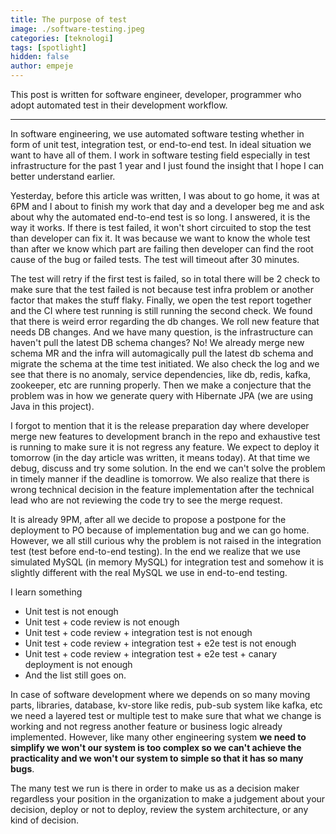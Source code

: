 ```yaml
---
title: The purpose of test
image: ./software-testing.jpeg
categories: [teknologi]
tags: [spotlight]
hidden: false
author: empeje
---
```


This post is written for software engineer, developer, programmer who adopt automated test in their development workflow.

***

In software engineering, we use automated software testing whether in form of unit test, integration test, or end-to-end test. In ideal situation we want to have all of them. I work in software testing field especially in test infrastructure for the past 1 year and I just found the insight that I hope I can better understand earlier.

Yesterday, before this article was written, I was about to go home, it was at 6PM and I about to finish my work that day and a developer beg me and ask about why the automated end-to-end test is so long. I answered, it is the way it works. If there is test failed, it won't short circuited to stop the test than developer can fix it. It was because we want to know the whole test than after we know which part are failing then developer can find the root cause of the bug or failed tests. The test will timeout after 30 minutes.

The test will retry if the first test is failed, so in total there will be 2 check to make sure that the test failed is not because test infra problem or another factor that makes the stuff flaky. Finally, we open the test report together and the CI where test running is still running the second check. We found that there is weird error regarding the db changes. We roll new feature that needs DB changes. And we have many question, is the infrastructure can haven't pull the latest DB schema changes? No! We already merge new schema MR and the infra will automagically pull the latest db schema and migrate the schema at the time test initiated. We also check the log and we see that there is no anomaly, service dependencies, like db, redis, kafka, zookeeper, etc are running properly. Then we make a conjecture that the problem was in how we generate query with Hibernate JPA (we are using Java in this project).

I forgot to mention that it is the release preparation day where developer merge new features to development branch in the repo and exhaustive test is running to make sure it is not regress any feature. We expect to deploy it tomorrow (in the day article was written, it means today). At that time we debug, discuss and try some solution. In the end we can't solve the problem in timely manner if the deadline is tomorrow. We also realize that there is wrong technical decision in the feature implementation after the technical lead who are not reviewing the code try to see the merge request.

It is already 9PM, after all we decide to propose a postpone for the deployment to PO because of implementation bug and we can go home. However, we all still curious why the problem is not raised in the integration test (test before end-to-end testing). In the end we realize that we use simulated MySQL (in memory MySQL) for integration test and somehow it is slightly different with the real MySQL we use in end-to-end testing.

I learn something
* Unit test is not enough
* Unit test + code review is not enough
* Unit test + code review + integration test is not enough
* Unit test + code review + integration test + e2e test is not enough
* Unit test + code review + integration test + e2e test + canary deployment is not enough
* And the list still goes on.

In case of software development where we depends on so many moving parts, libraries, database, kv-store like redis, pub-sub system like kafka, etc we need a layered test or multiple test to make sure that what we change is working and not regress another feature or business logic already implemented. However, like many other engineering system **we need to simplify we won't our system is too complex so we can't achieve the practicality and we won't our system to simple so that it has so many bugs**.

The many test we run is there in order to make us as a decision maker regardless your position in the organization to make a judgement about your decision, deploy or not to deploy, review the system architecture, or any kind of decision.